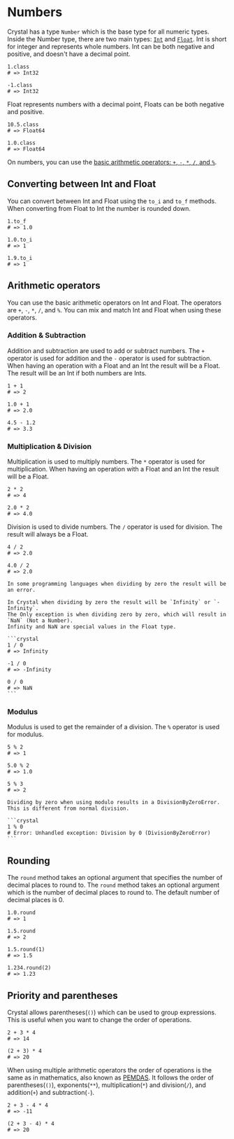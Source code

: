 # Numbers

Crystal has a type `Number` which is the base type for all numeric types.
Inside the Number type, there are two main types: [`Int`][int] and [`Float`][float].
Int is short for integer and represents whole numbers.
Int can be both negative and positive, and doesn't have a decimal point.

```crystal
1.class
# => Int32

-1.class
# => Int32
```

Float represents numbers with a decimal point, Floats can be both negative and positive.

```crystal
10.5.class
# => Float64

1.0.class
# => Float64
```

On numbers, you can use the [basic arithmetic operators: `+`, `-`, `*`, `/`, and `%`][math].

## Converting between Int and Float

You can convert between Int and Float using the `to_i` and `to_f` methods.
When converting from Float to Int the number is rounded down.

```crystal
1.to_f
# => 1.0

1.0.to_i
# => 1

1.9.to_i
# => 1
```

## Arithmetic operators

You can use the basic arithmetic operators on Int and Float.
The operators are `+`, `-`, `*`, `/`, and `%`.
You can mix and match Int and Float when using these operators.

### Addition & Subtraction

Addition and subtraction are used to add or subtract numbers.
The `+` operator is used for addition and the `-` operator is used for subtraction.
When having an operation with a Float and an Int the result will be a Float.
The result will be an Int if both numbers are Ints.

```crystal
1 + 1
# => 2

1.0 + 1
# => 2.0

4.5 - 1.2
# => 3.3
```

### Multiplication & Division

Multiplication is used to multiply numbers.
The `*` operator is used for multiplication.
When having an operation with a Float and an Int the result will be a Float.

```crystal
2 * 2
# => 4

2.0 * 2
# => 4.0
```

Division is used to divide numbers.
The `/` operator is used for division.
The result will always be a Float.

```crystal
4 / 2
# => 2.0

4.0 / 2
# => 2.0
```

````exercism/caution
In some programming languages when dividing by zero the result will be an error.

In Crystal when dividing by zero the result will be `Infinity` or `-Infinity`.
The Only exception is when dividing zero by zero, which will result in `NaN` (Not a Number).
Infinity and NaN are special values in the Float type.

```crystal
1 / 0
# => Infinity

-1 / 0
# => -Infinity

0 / 0
# => NaN
```
````

### Modulus

Modulus is used to get the remainder of a division.
The `%` operator is used for modulus.

```crystal
5 % 2
# => 1

5.0 % 2
# => 1.0

5 % 3
# => 2
```

````exercism/caution
Dividing by zero when using modulo results in a DivisionByZeroError.
This is different from normal division.

```crystal
1 % 0
# Error: Unhandled exception: Division by 0 (DivisionByZeroError)
```
````

## Rounding

The `round` method takes an optional argument that specifies the number of decimal places to round to.
The `round` method takes an optional argument which is the number of decimal places to round to.
The default number of decimal places is 0.

```crystal
1.0.round
# => 1

1.5.round
# => 2

1.5.round(1)
# => 1.5

1.234.round(2)
# => 1.23
```

## Priority and parentheses

Crystal allows parentheses(`()`) which can be used to group expressions.
This is useful when you want to change the order of operations.

```crystal
2 + 3 * 4
# => 14

(2 + 3) * 4
# => 20
```

When using multiple arithmetic operators the order of operations is the same as in mathematics, also known as [PEMDAS][pemdas].
It follows the order of parentheses(`()`), exponents(`**`), multiplication(`*`) and division(`/`), and addition(`+`) and subtraction(`-`).

```crystal
2 + 3 - 4 * 4
# => -11

(2 + 3 - 4) * 4
# => 20
```

[pemdas]: https://en.wikipedia.org/wiki/Order_of_operations
[math]: https://crystal-lang.org/reference/1.7/tutorials/basics/30_math.html
[int]: https://crystal-lang.org/reference/1.7/syntax_and_semantics/literals/integers.html
[float]: https://crystal-lang.org/reference/1.7/syntax_and_semantics/literals/floats.html
